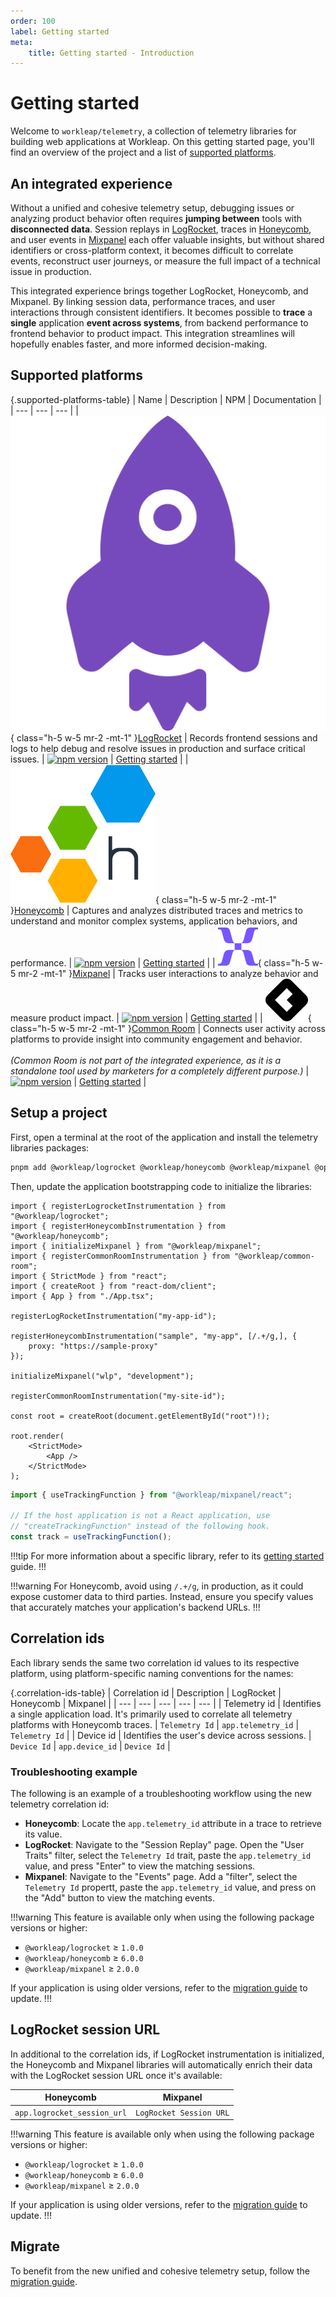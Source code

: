 ```yaml
---
order: 100
label: Getting started
meta:
    title: Getting started - Introduction
---
```


# Getting started

Welcome to `workleap/telemetry`, a collection of telemetry libraries for building web applications at Workleap. On this getting started page, you'll find an overview of the project and a list of [supported platforms](#supported-platforms).

## An integrated experience

Without a unified and cohesive telemetry setup, debugging issues or analyzing product behavior often requires **jumping between** tools with **disconnected data**. Session replays in [LogRocket](https://logrocket.com/), traces in [Honeycomb](https://www.honeycomb.io/), and user events in [Mixpanel](https://mixpanel.com/) each offer valuable insights, but without shared identifiers or cross-platform context, it becomes difficult to correlate events, reconstruct user journeys, or measure the full impact of a technical issue in production.

This integrated experience brings together LogRocket, Honeycomb, and Mixpanel. By linking session data, performance traces, and user interactions through consistent identifiers. It becomes possible to **trace** a **single** application **event across systems**, from backend performance to frontend behavior to product impact. This integration streamlines will hopefully enables faster, and more informed decision-making.

## Supported platforms

{.supported-platforms-table}
| Name | Description | NPM | Documentation |
| --- | --- | --- |
| ![](../static/logos/logrocket.svg){ class="h-5 w-5 mr-2 -mt-1" }[LogRocket](https://logrocket.com/) | Records frontend sessions and logs to help debug and resolve issues in production and surface critical issues. | [![npm version](https://img.shields.io/npm/v/@workleap/logrocket)](https://www.npmjs.com/package/@workleap/logrocket) | [Getting started](../logrocket/getting-started.md) |
| ![](../static/logos/honeycomb.svg){ class="h-5 w-5 mr-2 -mt-1" }[Honeycomb](https://www.honeycomb.io/) | Captures and analyzes distributed traces and metrics to understand and monitor complex systems, application behaviors, and performance. | [![npm version](https://img.shields.io/npm/v/@workleap/honeycomb)](https://www.npmjs.com/package/@workleap/honeycomb) | [Getting started](../honeycomb/getting-started.md) |
| ![](../static/logos/mixpanel.svg){ class="h-5 w-5 mr-2 -mt-1" }[Mixpanel](https://mixpanel.com/) | Tracks user interactions to analyze behavior and measure product impact. | [![npm version](https://img.shields.io/npm/v/@workleap/mixpanel)](https://www.npmjs.com/package/@workleap/mixpanel) | [Getting started](../mixpanel/getting-started.md) |
| ![](../static/logos/common-room.svg){ class="h-5 w-5 mr-2 -mt-1" }[Common Room](https://www.commonroom.io/) | Connects user activity across platforms to provide insight into community engagement and behavior.<br/><br/>_(Common Room is not part of the integrated experience, as it is a standalone tool used by marketers for a completely different purpose.)_ | [![npm version](https://img.shields.io/npm/v/@workleap/common-room)](https://www.npmjs.com/package/@workleap/common-room) | [Getting started](../common-room/getting-started.md) |

## Setup a project

First, open a terminal at the root of the application and install the telemetry libraries packages:

```bash
pnpm add @workleap/logrocket @workleap/honeycomb @workleap/mixpanel @opentelemetry/api logrocket
```

Then, update the application bootstrapping code to initialize the libraries:

```tsx !#9,11-13,15,17 index.tsx
import { registerLogrocketInstrumentation } from "@workleap/logrocket";
import { registerHoneycombInstrumentation } from "@workleap/honeycomb";
import { initializeMixpanel } from "@workleap/mixpanel";
import { registerCommonRoomInstrumentation } from "@workleap/common-room";
import { StrictMode } from "react";
import { createRoot } from "react-dom/client";
import { App } from "./App.tsx";

registerLogRocketInstrumentation("my-app-id");

registerHoneycombInstrumentation("sample", "my-app", [/.+/g,], {
    proxy: "https://sample-proxy"
});

initializeMixpanel("wlp", "development");

registerCommonRoomInstrumentation("my-site-id");

const root = createRoot(document.getElementById("root")!);

root.render(
    <StrictMode>
        <App />
    </StrictMode>
);
```

```ts
import { useTrackingFunction } from "@workleap/mixpanel/react";

// If the host application is not a React application, use
// "createTrackingFunction" instead of the following hook.
const track = useTrackingFunction();
```

!!!tip
For more information about a specific library, refer to its [getting started](#supported-platforms) guide.
!!!

!!!warning
For Honeycomb, avoid using `/.+/g`, in production, as it could expose customer data to third parties. Instead, ensure you specify values that accurately matches your application's backend URLs.
!!!

## Correlation ids

Each library sends the same two correlation id values to its respective platform, using platform-specific naming conventions for the names:

{.correlation-ids-table}
| Correlation id | Description | LogRocket | Honeycomb | Mixpanel |
| --- | --- | --- | --- | --- |
| Telemetry id | Identifies a single application load. It's primarily used to correlate all telemetry platforms with Honeycomb traces. | `Telemetry Id` | `app.telemetry_id` | `Telemetry Id` |
| Device id | Identifies the user's device across sessions. | `Device Id` | `app.device_id` | `Device Id` |

### Troubleshooting example

The following is an example of a troubleshooting workflow using the new telemetry correlation id:

- **Honeycomb**: Locate the `app.telemetry_id` attribute in a trace to retrieve its value.
- **LogRocket**: Navigate to the "Session Replay" page. Open the "User Traits" filter, select the `Telemetry Id` trait, paste the `app.telemetry_id` value, and press "Enter" to view the matching sessions.
- **Mixpanel**: Navigate to the "Events" page. Add a "filter", select the `Telemetry Id` propertt, paste the `app.telemetry_id` value, and press on the "Add" button to view the matching events.

!!!warning
This feature is available only when using the following package versions or higher:

- `@workleap/logrocket` ≥ `1.0.0`
- `@workleap/honeycomb` ≥ `6.0.0`
- `@workleap/mixpanel` ≥ `2.0.0`

If your application is using older versions, refer to the [migration guide](./migrate.md) to update.
!!!

## LogRocket session URL

In additional to the correlation ids, if LogRocket instrumentation is initialized, the Honeycomb and Mixpanel libraries will automatically enrich their data with the LogRocket session URL once it's available:

| Honeycomb | Mixpanel |
| --- | --- |
| `app.logrocket_session_url` | `LogRocket Session URL` |

!!!warning
This feature is available only when using the following package versions or higher:

- `@workleap/logrocket` ≥ `1.0.0`
- `@workleap/honeycomb` ≥ `6.0.0`
- `@workleap/mixpanel` ≥ `2.0.0`

If your application is using older versions, refer to the [migration guide](./migrate.md) to update.
!!!

## Migrate

To benefit from the new unified and cohesive telemetry setup, follow the [migration guide](./migrate.md).




